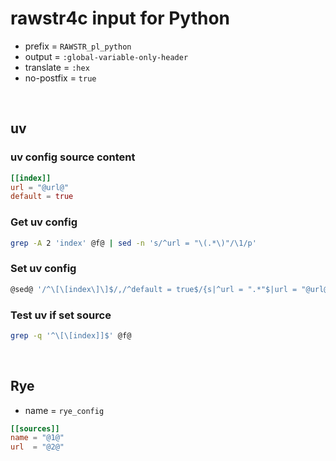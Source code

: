 <!-- -----------------------------------------------------------
 ! SPDX-License-Identifier: GPL-3.0-or-later
 ! -------------------------------------------------------------
 ! Config Type   : rawstr4c (Markdown)
 ! Config Authors: Aoran Zeng <ccmywish@qq.com>
 !               | happy game <happygame1024@gmail.com>
 ! Contributors  :  Nil Null  <nil@null.org>
 ! Created On    : <2025-07-14>
 ! Last Modified : <2025-08-09>
 ! ---------------------------------------------------------- -->

# rawstr4c input for Python

- prefix = `RAWSTR_pl_python`
- output = `:global-variable-only-header`
- translate = `:hex`
- no-postfix = `true`

<br>



## uv

### uv config source content

```toml
[[index]]
url = "@url@"
default = true

```


### Get uv config

```sh
grep -A 2 'index' @f@ | sed -n 's/^url = "\(.*\)"/\1/p'
```


### Set uv config

```sh
@sed@ '/^\[\[index\]\]$/,/^default = true$/{s|^url = ".*"$|url = "@url@"|}' @f@
```


### Test uv if set source

```sh
grep -q '^\[\[index]]$' @f@
```

<br>



## Rye

- name = `rye_config`

```toml
[[sources]]
name = "@1@"
url  = "@2@"
```
